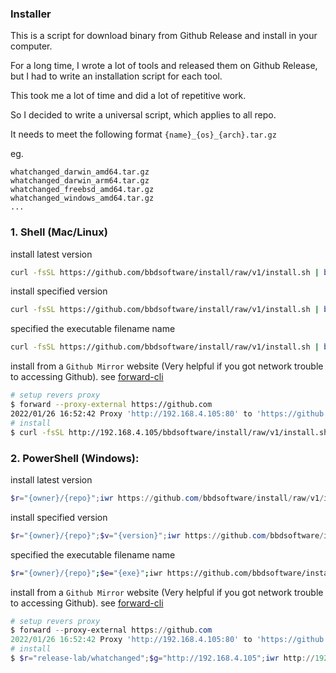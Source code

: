 ### Installer

This is a script for download binary from Github Release and install in your computer.

For a long time, I wrote a lot of tools and released them on Github Release, but I had to write an installation script for each tool.

This took me a lot of time and did a lot of repetitive work.

So I decided to write a universal script, which applies to all repo.

It needs to meet the following format `{name}_{os}_{arch}.tar.gz`

eg.

```
whatchanged_darwin_amd64.tar.gz
whatchanged_darwin_arm64.tar.gz
whatchanged_freebsd_amd64.tar.gz
whatchanged_windows_amd64.tar.gz
...
```

### 1. Shell (Mac/Linux)

install latest version

```bash
curl -fsSL https://github.com/bbdsoftware/install/raw/v1/install.sh | bash -s -- -r={owner}/{repo}
```

install specified version

```bash
curl -fsSL https://github.com/bbdsoftware/install/raw/v1/install.sh | bash -s -- -r={owner}/{repo} -v={version}
```

specified the executable filename name

```bash
curl -fsSL https://github.com/bbdsoftware/install/raw/v1/install.sh | bash -s -- -r={owner}/{repo} -e={exe}
```

install from a `Github Mirror` website (Very helpful if you got network trouble to accessing Github). see [forward-cli](https://github.com/axetroy/forward-cli)

```bash
# setup revers proxy
$ forward --proxy-external https://github.com
2022/01/26 16:52:42 Proxy 'http://192.168.4.105:80' to 'https://github.com'
# install
$ curl -fsSL http://192.168.4.105/bbdsoftware/install/raw/v1/install.sh | bash -s -- -r=release-lab/whatchanged -g=http://192.168.4.105
```

### 2. PowerShell (Windows):

install latest version

```powershell
$r="{owner}/{repo}";iwr https://github.com/bbdsoftware/install/raw/v1/install.ps1 -useb | iex
```

install specified version

```powershell
$r="{owner}/{repo}";$v="{version}";iwr https://github.com/bbdsoftware/install/raw/v1/install.ps1 -useb | iex
```

specified the executable filename name

```bash
$r="{owner}/{repo}";$e="{exe}";iwr https://github.com/bbdsoftware/install/raw/v1/install.ps1 -useb | iex
```

install from a `Github Mirror` website (Very helpful if you got network trouble to accessing Github). see [forward-cli](https://github.com/axetroy/forward-cli)

```powershell
# setup revers proxy
$ forward --proxy-external https://github.com
2022/01/26 16:52:42 Proxy 'http://192.168.4.105:80' to 'https://github.com'
# install
$ $r="release-lab/whatchanged";$g="http://192.168.4.105";iwr http://192.168.4.105/bbdsoftware/install/raw/v1/install.ps1 -useb | iex
```

